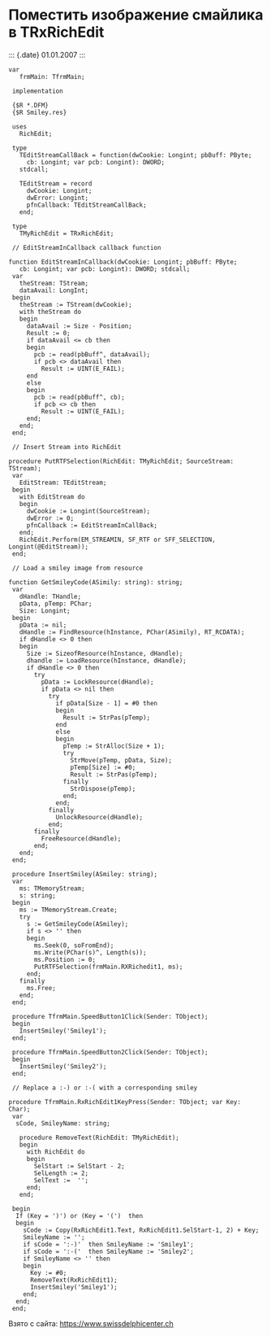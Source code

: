 Поместить изображение смайлика в TRxRichEdit
============================================

::: {.date}
01.01.2007
:::

    var
       frmMain: TfrmMain;
     
     implementation
     
     {$R *.DFM}
     {$R Smiley.res}
     
     uses
       RichEdit;
     
     type
       TEditStreamCallBack = function(dwCookie: Longint; pbBuff: PByte;
         cb: Longint; var pcb: Longint): DWORD;
       stdcall;
     
       TEditStream = record
         dwCookie: Longint;
         dwError: Longint;
         pfnCallback: TEditStreamCallBack;
       end;
     
     type
       TMyRichEdit = TRxRichEdit;
     
     // EditStreamInCallback callback function 
     
    function EditStreamInCallback(dwCookie: Longint; pbBuff: PByte;
       cb: Longint; var pcb: Longint): DWORD; stdcall;
     var
       theStream: TStream;
       dataAvail: LongInt;
     begin
       theStream := TStream(dwCookie);
       with theStream do
       begin
         dataAvail := Size - Position;
         Result := 0;
         if dataAvail <= cb then
         begin
           pcb := read(pbBuff^, dataAvail);
           if pcb <> dataAvail then
             Result := UINT(E_FAIL);
         end
         else
         begin
           pcb := read(pbBuff^, cb);
           if pcb <> cb then
             Result := UINT(E_FAIL);
         end;
       end;
     end;
     
     // Insert Stream into RichEdit 
     
    procedure PutRTFSelection(RichEdit: TMyRichEdit; SourceStream: TStream);
     var
       EditStream: TEditStream;
     begin
       with EditStream do
       begin
         dwCookie := Longint(SourceStream);
         dwError := 0;
         pfnCallback := EditStreamInCallBack;
       end;
       RichEdit.Perform(EM_STREAMIN, SF_RTF or SFF_SELECTION, Longint(@EditStream));
     end;
     
     // Load a smiley image from resource 
     
    function GetSmileyCode(ASimily: string): string;
     var
       dHandle: THandle;
       pData, pTemp: PChar;
       Size: Longint;
     begin
       pData := nil;
       dHandle := FindResource(hInstance, PChar(ASimily), RT_RCDATA);
       if dHandle <> 0 then
       begin
         Size := SizeofResource(hInstance, dHandle);
         dhandle := LoadResource(hInstance, dHandle);
         if dHandle <> 0 then
           try
             pData := LockResource(dHandle);
             if pData <> nil then
               try
                 if pData[Size - 1] = #0 then
                 begin
                   Result := StrPas(pTemp);
                 end
                 else
                 begin
                   pTemp := StrAlloc(Size + 1);
                   try
                     StrMove(pTemp, pData, Size);
                     pTemp[Size] := #0;
                     Result := StrPas(pTemp);
                   finally
                     StrDispose(pTemp);
                   end;
                 end;
               finally
                 UnlockResource(dHandle);
               end;
           finally
             FreeResource(dHandle);
           end;
       end;
     end;
     
     procedure InsertSmiley(ASmiley: string);
     var
       ms: TMemoryStream;
       s: string;
     begin
       ms := TMemoryStream.Create;
       try
         s := GetSmileyCode(ASmiley);
         if s <> '' then
         begin
           ms.Seek(0, soFromEnd);
           ms.Write(PChar(s)^, Length(s));
           ms.Position := 0;
           PutRTFSelection(frmMain.RXRichedit1, ms);
         end;
       finally
         ms.Free;
       end;
     end;
     
     procedure TfrmMain.SpeedButton1Click(Sender: TObject);
     begin
       InsertSmiley('Smiley1');
     end;
     
     procedure TfrmMain.SpeedButton2Click(Sender: TObject);
     begin
       InsertSmiley('Smiley2');
     end;
     
     // Replace a :-) or :-( with a corresponding smiley 
     
    procedure TfrmMain.RxRichEdit1KeyPress(Sender: TObject; var Key: Char);
     var
      sCode, SmileyName: string;
     
       procedure RemoveText(RichEdit: TMyRichEdit);
       begin
         with RichEdit do
         begin
           SelStart := SelStart - 2;
           SelLength := 2;
           SelText :=  '';
         end;
       end;
     
     begin
      If (Key = ')') or (Key = '(')  then
      begin
        sCode := Copy(RxRichEdit1.Text, RxRichEdit1.SelStart-1, 2) + Key;
        SmileyName := '';
        if sCode = ':-)'  then SmileyName := 'Smiley1';
        if sCode = ':-('  then SmileyName := 'Smiley2';
        if SmileyName <> '' then
        begin
          Key := #0;
          RemoveText(RxRichEdit1);
          InsertSmiley('Smiley1');
        end;
      end;
     end;

Взято с сайта: <https://www.swissdelphicenter.ch>
